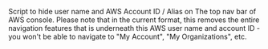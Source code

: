 
Script to hide user name and AWS Account ID / Alias on The top nav bar of AWS console.  Please note that in the current format, this removes the entire navigation features that is underneath this AWS user name and account ID - you won't be able to navigate to "My Account", "My  Organizations", etc.
